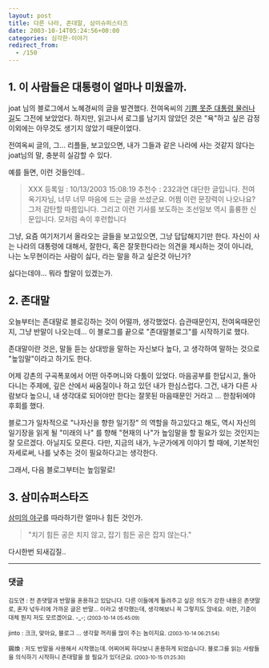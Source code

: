 ```yaml
---
layout: post
title: 다른 나라, 존대말, 삼미슈퍼스타즈
date: 2003-10-14T05:24:56+00:00
categories: 심각한-이야기
redirect_from:
  - /150
---
```


<h2>1. 이 사람들은 대통령이 얼마나 미웠을까.</h2>

joat 님의 블로그에서 노혜경씨의 글을 발견했다. 전여옥씨의 <a href="http://www.chosun.com/w21data/html/news/200310/200310130157.html" target="bb">기쁨 못준 대통령 물러나길</a>도 그전에 보았었다. 하지만, 읽고나서 로그를 남기지 않았던 것은 "욕"하고 싶은 감정이외에는 아무것도 생기지 않았기 때문이었다.

전여옥씨 글의, 그... 리플들, 보고있으면, 내가 그들과 같은 나라에 사는 것같지 않다는 joat님의 말, 충분히 실감할 수 있다.

예를 들면, 이런 것들인데..

> XXX 등록일 : 10/13/2003 15:08:19 추천수 : 232과연 대단한 글입니다. 전여옥기자님, 너무 너무 마음에 드는 글을 쓰셨군요. 어쩜 이런 문장력이 나오나요? 그저 감탄할 따름입니다. 그리고 이런 기사를 보도하는 조선일보 역시 훌륭한 신문입니다. 모처럼 속이 후련합니다

그냥, 요즘 여기저기서 올라오는 글들을 보고있으면, 그냥 답답해지기만 한다. 자신이 사는 나라의 대통령에 대해서, 잘한다, 혹은 잘못한다라는 의견을 제시하는 것이 아니라, 나는 노무현이라는 사람이 싫다, 라는 말을 하고 싶은것 아닌가?

싫다는데야... 뭐라 할말이 있겠는가.

<h2>2. 존대말</h2>

오늘부터는 존대말로 블로깅하는 것이 어떨까, 생각했었다. 습관때문인지, 전여옥때문인지, 그냥 반말이 나오는데... 이 블로그를 끝으로 "존대말블로그"를 시작하기로 했다.

존대말이란 것은, 말들 듣는 상대방을 말하는 자신보다 높다, 고 생각하여 말하는 것으로 "높임말"이라고 하기도 한다.

어제 강촌의 구곡폭포에서 어떤 아주머니와 다툼이 있었다. 마음공부를 한답시고, 돌아다니는 주제에, 깊은 산에서 싸움질이나 하고 있던 내가 한심스럽다. 그건, 내가 다른 사람보다 높으니, 내 생각대로 되어야만 한다는 잘못된 마음때문인 거라고 ... 한참뒤에야 후회를 했다.

블로그가 일차적으로 "나자신을 향한 일기장" 의 역할을 하고있다고 해도, 역시 자신의 일기장을 읽게 될 "미래의 나" 를 향해 "현재의 나"가 높임말을 할 필요가 있는 것인지는 잘 모르겠다. 아닐지도 모른다. 다만, 지금의 내가, 누군가에게 이야기 할 때에, 기본적인 자세로써, 나를 낮추는 것이 필요하다고는 생각한다.

그래서, 다음 블로그부터는 높임말로!

<h2>3. 삼미슈퍼스타즈</h2>

<a href="http://jinto.pe.kr/99">삼미의 야구</a>를 따라하기란 얼마나 힘든 것인가.

> "치기 힘든 공은 치지 않고, 잡기 힘든 공은 잡지 않는다."

다시한번 되새김질..

* * *

### 댓글



<!--- cmt:315 --->
<!--- mail: --->
<!--- parent:0 --->

<small class=comment>김도연 : 전 존댓말과 반말을 혼용하고 있답니다. 다른 이들에게 들려주고 싶은 의도가 강한 내용은 존댓말로, 혼자 넋두리에 가까운 글은 반말... 이라고 생각했는데, 생각해보니 꼭 그렇지도 않네요. 이런, 기준이 대체 뭔지 저도 모르겠어요. -_-; <small>(2003-10-14 05:45:09)</small></small>


<!--- cmt:316 --->
<!--- mail: --->
<!--- parent:0 --->

<small class=comment>jinto : 크크, 맞아요, 블로그 ... 생각할 꺼리를 많이 주는 놈이지요. <small>(2003-10-14 06:21:54)</small></small>


<!--- cmt:317 --->
<!--- mail: --->
<!--- parent:0 --->

<small class=comment>錫煥 : 저도 반말을 사용해서 시작했는데. 어찌어찌 하다보니 혼용하게 되었습니다.  블로그를 읽는 사람들을 의식하기 시작하니 존대말을 쓸 필요가 있더군요. <small>(2003-10-15 01:25:30)</small></small>


